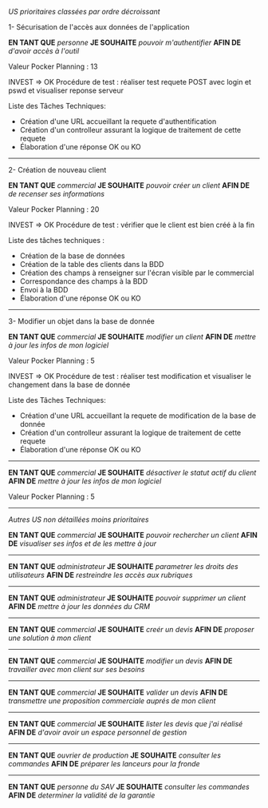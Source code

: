 *US prioritaires classées par ordre décroissant*

1- Sécurisation de l'accès aux données de l'application

**EN TANT QUE**
*personne*
**JE SOUHAITE**
*pouvoir m'authentifier*
**AFIN DE**
*d'avoir accès à l'outil*

  Valeur Pocker Planning : 13

  INVEST => OK
  Procédure de test : réaliser test requete POST avec login et pswd et visualiser reponse serveur

  Liste des Tâches Techniques:
  - Création d'une URL accueillant la requete d'authentification
  - Création d'un controlleur assurant la logique de traitement de cette requete
  - Élaboration d'une réponse OK ou KO
    
* * *

2- Création de nouveau client

**EN TANT QUE**
*commercial*
**JE SOUHAITE**
*pouvoir créer un client*
**AFIN DE**
*de recenser ses informations*

Valeur Pocker Planning : 20

INVEST => OK
Procédure de test : vérifier que le client est bien créé à la fin

Liste des tâches techniques :
- Création de la base de données
- Création de la table des clients dans la BDD
- Création des champs à renseigner sur l'écran visible par le commercial
- Correspondance des champs à la BDD
- Envoi à la BDD
- Élaboration d'une réponse OK ou KO

* * *

3- Modifier un objet dans la base de donnée

**EN TANT QUE**
*commercial*
**JE SOUHAITE**
*modifier un client*
**AFIN DE**
*mettre à jour les infos de mon logiciel*

Valeur Pocker Planning : 5

  INVEST => OK
  Procédure de test : réaliser test modification et visualiser le changement dans la base de donnée

  Liste des Tâches Techniques:
  - Création d'une URL accueillant la requete de modification de la base de donnée
  - Création d'un controlleur assurant la logique de traitement de cette requete
  - Élaboration d'une réponse OK ou KO

* * *

**EN TANT QUE**
*commercial*
**JE SOUHAITE**
*désactiver le statut actif du client*
**AFIN DE**
*mettre à jour les infos de mon logiciel*

Valeur Pocker Planning : 5

* * *

*Autres US non détaillées moins prioritaires*



**EN TANT QUE**
*commercial*
**JE SOUHAITE**
*pouvoir rechercher un client*
**AFIN DE**
*visualiser ses infos et de les mettre à jour*

* * *

**EN TANT QUE**
*administrateur*
**JE SOUHAITE**
*parametrer les droits des utilisateurs*
**AFIN DE**
*restreindre les accès aux rubriques*


* * *


**EN TANT QUE**
*administrateur*
**JE SOUHAITE**
*pouvoir supprimer un client*
**AFIN DE**
*mettre à jour les données du CRM*


* * *

**EN TANT QUE**
*commercial*
**JE SOUHAITE**
*creér un devis*
**AFIN DE**
*proposer une solution à mon client*


* * *

**EN TANT QUE**
*commercial*
**JE SOUHAITE**
*modifier un devis*
**AFIN DE**
*travailler avec mon client sur ses besoins*


* * *

**EN TANT QUE**
*commercial*
**JE SOUHAITE**
*valider un devis*
**AFIN DE**
*transmettre une proposition commerciale auprés de mon client*


* * *

**EN TANT QUE**
*commercial*
**JE SOUHAITE**
*lister les devis que j'ai réalisé*
**AFIN DE**
*d'avoir avoir un espace personnel de gestion*

* * *

**EN TANT QUE**
*ouvrier de production*
**JE SOUHAITE**
*consulter les commandes*
**AFIN DE**
*préparer les lanceurs pour la fronde*

* * *


**EN TANT QUE**
*personne du SAV*
**JE SOUHAITE**
*consulter les commandes*
**AFIN DE**
*determiner la validité de la garantie*
